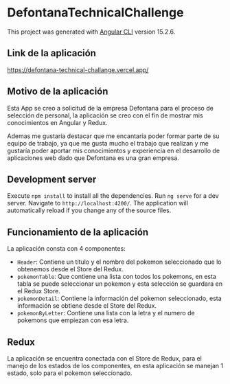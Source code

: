 # DefontanaTechnicalChallenge

This project was generated with [Angular CLI](https://github.com/angular/angular-cli) version 15.2.6.

## Link de la aplicación

https://defontana-technical-challange.vercel.app/
## Motivo de la aplicación
Esta App se creo a solicitud de la empresa Defontana para el proceso de selección de personal, la aplicación se creo con el fin de mostrar mis conocimientos en Angular y Redux.

Ademas me gustaría destacar que me encantaría poder formar parte de su equipo de trabajo, ya que me gusta mucho el trabajo que realizan y me gustaría poder aportar mis conocimientos y experiencia en el desarrollo de aplicaciones web dado que Defontana es una gran empresa.

## Development server
Execute `npm install` to install all the dependencies.
Run `ng serve` for a dev server. Navigate to `http://localhost:4200/`. The application will automatically reload if you change any of the source files.

## Funcionamiento de la aplicación
La aplicación consta con 4 componentes:
 - `Header`: Contiene un titulo y el nombre del pokemon seleccionado que lo obtenemos desde el Store del Redux.
- `pokemonTable`: Que contiene una lista con todos los pokemons, en esta tabla se puede seleccionar un pokemon y esta selección se guardara en el Redux Store.
- `pokemonDetail`: Contiene la información del pokemon seleccionado, esta información se obtiene desde el Store del Redux.
- `pokemonByLetter`: Contiene una lista con la letra y el numero de pokemons que empiezan con esa letra.

## Redux
La aplicación se encuentra conectada con el Store de Redux, para el manejo de los estados de los componentes, en esta aplicación se manejan 1 estado, solo para el pokemon seleccionado.

